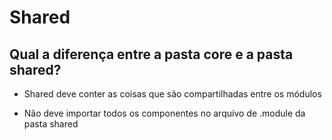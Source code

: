 # Shared

## Qual a diferença entre a pasta core e a pasta shared?

- Shared deve conter as coisas que são compartilhadas entre os módulos

- Não deve importar todos os componentes no arquivo de .module da pasta shared
